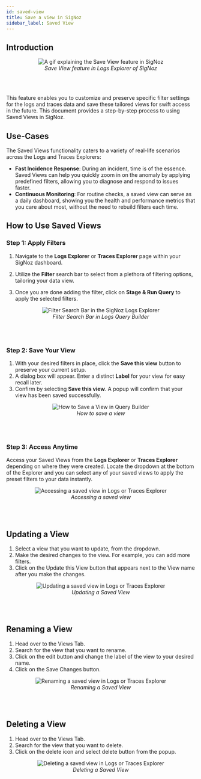 ```yaml
---
id: saved-view
title: Save a view in SigNoz
sidebar_label: Saved View
---
```


## Introduction

<figure data-zoomable align='center'>
    <img src="/img/docs/product-features/saved-view/saved-view.gif" alt="A gif explaining the Save View feature in SigNoz"/>
    <figcaption><i>Save View feature in Logs Explorer of SigNoz</i></figcaption>
</figure>
<br></br>

<!-- ![Alt Text](../../static/img/docs/product-features/saved-view.gif) -->


This feature enables you to customize and preserve specific filter settings for the logs and traces data and save these tailored views for swift access in the future. This document provides a step-by-step process to using Saved Views in SigNoz.

<!-- The Save View feature in SigNoz enhances your log and trace data analysis by allowing you to create and access customized data perspectives efficiently. This feature simplifies repetitive data filtering tasks, making it easier to manage and analyze the vast quantities of data you encounter daily. -->


## Use-Cases

The Saved Views functionality caters to a variety of real-life scenarios across the Logs and Traces Explorers:

- **Fast Incidence Response**: During an incident, time is of the essence. Saved Views can help you quickly zoom in on the anomaly by applying predefined filters, allowing you to diagnose and respond to issues faster.
- **Continuous Monitoring**: For routine checks, a saved view can serve as a daily dashboard, showing you the health and performance metrics that you care about most, without the need to rebuild filters each time.
<!-- - **Collaborative Analysis**: When your team needs to tackle a problem, Saved Views ensure everyone can access the same data perspective instantly, fostering a unified approach to resolving issues. -->
<!-- - **Performance Tuning**: When optimizing application performance, Saved Views can track specific metrics over time, helping you gauge the impact of changes. -->
<!-- - **Security Oversight**: Set up views to monitor security logs, and access them quickly in case of a suspected breach to trace the source or impact. -->

<!-- By facilitating these use-cases, Saved Views not only saves time but also brings focus and precision to your data analysis workflows in SigNoz. -->


## How to Use Saved Views

### Step 1: Apply Filters

1. Navigate to the **Logs Explorer** or **Traces Explorer** page within your SigNoz dashboard.

2. Utilize the **Filter** search bar to select from a plethora of filtering options, tailoring your data view.

3. Once you are done adding the filter, click on **Stage & Run Query** to apply the selected filters.

<figure data-zoomable align='center'>
    <img src="/img/docs/product-features/saved-view/save-view-filtering.gif" alt="Filter Search Bar in the SigNoz Logs Explorer"/>
    <figcaption><i>Filter Search Bar in Logs Query Builder </i></figcaption>
</figure>
<br></br>

### Step 2: Save Your View

1. With your desired filters in place, click the **Save this view** button to preserve your current setup.
2. A dialog box will appear. Enter a distinct **Label** for your view for easy recall later.
3. Confirm by selecting **Save this view**. A popup will confirm that your view has been saved successfully.

<figure data-zoomable align='center'>
<img src="/img/docs/product-features/saved-view/save-view.gif" alt="How to Save a View in Query Builder"/>
<figcaption><i>How to save a view</i></figcaption>
</figure>
<br></br>

### Step 3: Access Anytime

Access your Saved Views from the **Logs Explorer** or **Traces Explorer** depending on where they were created.
Locate the dropdown at the bottom of the Explorer and you can select any of your saved views to apply the preset filters to your data instantly.

<figure data-zoomable align='center'>
    <img src="/img/docs/product-features/saved-view/save-view-access-view.gif" alt="Accessing a saved view in Logs or Traces Explorer"/>
    <figcaption><i>Accessing a saved view</i></figcaption>
</figure>
<br></br>

## Updating a View

1. Select a view that you want to update, from the dropdown.
2. Make the desired changes to the view. For example, you can add more filters.
3. Click on the Update this View button that appears next to the View name after you make the changes.

<figure data-zoomable align='center'>
    <img src="/img/docs/product-features/saved-view/save-view-update-view.gif" alt="Updating a saved view in Logs or Traces Explorer"/>
    <figcaption><i>Updating a Saved View</i></figcaption>
</figure>
<br></br>

## Renaming a View

1. Head over to the Views Tab.
2. Search for the view that you want to rename.
3. Click on the edit button and change the label of the view to your desired name.
4. Click on the Save Changes button.

<figure data-zoomable align='center'>
    <img src="/img/docs/product-features/saved-view/save-view-rename.gif" alt="Renaming a saved view in Logs or Traces Explorer"/>
    <figcaption><i>Renaming a Saved View</i></figcaption>
</figure>
<br></br>

## Deleting a View

1. Head over to the Views Tab.
2. Search for the view that you want to delete.
3. Click on the delete icon and select delete button from the popup.

<figure data-zoomable align='center'>
    <img src="/img/docs/product-features/saved-view/save-view-delete.gif" alt="Deleting a saved view in Logs or Traces Explorer"/>
    <figcaption><i>Deleting a Saved View</i></figcaption>
</figure>
<br></br>

<!-- ## Conclusion

The Saved Views feature streamlines the data analysis process across Logs and Traces Explorers in SigNoz. By delivering a unified and customizable user experience, it underscores our commitment to providing powerful yet accessible tools for data exploration. Ensure that insights from your logs and traces are always readily available with just a few clicks. -->
